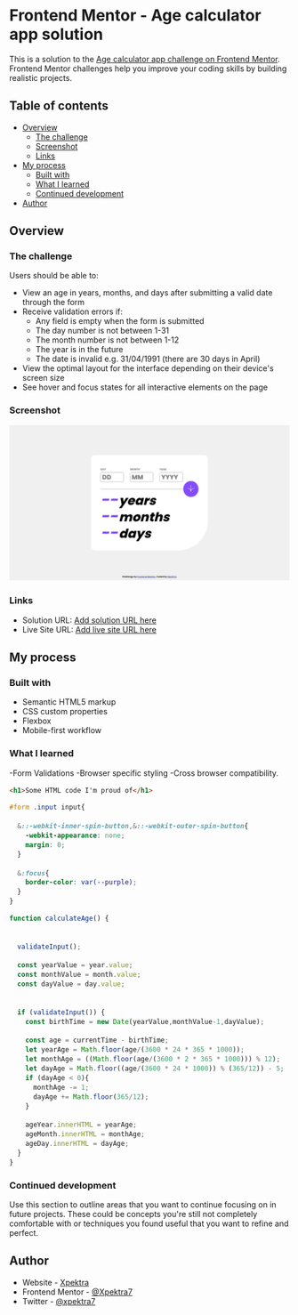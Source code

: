 # Frontend Mentor - Age calculator app solution

This is a solution to the [Age calculator app challenge on Frontend Mentor](https://www.frontendmentor.io/challenges/age-calculator-app-dF9DFFpj-Q). Frontend Mentor challenges help you improve your coding skills by building realistic projects. 

## Table of contents

- [Overview](#overview)
  - [The challenge](#the-challenge)
  - [Screenshot](#screenshot)
  - [Links](#links)
- [My process](#my-process)
  - [Built with](#built-with)
  - [What I learned](#what-i-learned)
  - [Continued development](#continued-development)
- [Author](#author)


## Overview

### The challenge

Users should be able to:

- View an age in years, months, and days after submitting a valid date through the form
- Receive validation errors if:
  - Any field is empty when the form is submitted
  - The day number is not between 1-31
  - The month number is not between 1-12
  - The year is in the future
  - The date is invalid e.g. 31/04/1991 (there are 30 days in April)
- View the optimal layout for the interface depending on their device's screen size
- See hover and focus states for all interactive elements on the page

### Screenshot

![](./screenshot.jpg)


### Links

- Solution URL: [Add solution URL here](https://github.com/Xpektra7/age-calculator)
- Live Site URL: [Add live site URL here](https://age-calculator-phi-swart.vercel.app/)

## My process

### Built with

- Semantic HTML5 markup
- CSS custom properties
- Flexbox
- Mobile-first workflow

### What I learned

-Form Validations
-Browser specific styling
-Cross browser compatibility.

```html
<h1>Some HTML code I'm proud of</h1>
```
```css
#form .input input{

  &::-webkit-inner-spin-button,&::-webkit-outer-spin-button{
    -webkit-appearance: none;
    margin: 0;
  }

  &:focus{
    border-color: var(--purple);
  }
}
```
```js
function calculateAge() {
  

  validateInput();

  const yearValue = year.value;
  const monthValue = month.value;
  const dayValue = day.value;


  if (validateInput()) {
    const birthTime = new Date(yearValue,monthValue-1,dayValue);
    
    const age = currentTime - birthTime;
    let yearAge = Math.floor(age/(3600 * 24 * 365 * 1000));
    let monthAge = ((Math.floor(age/(3600 * 2 * 365 * 1000))) % 12);
    let dayAge = Math.floor((age/(3600 * 24 * 1000)) % (365/12)) - 5;
    if (dayAge < 0){
      monthAge -= 1;
      dayAge += Math.floor(365/12);
    }

    ageYear.innerHTML = yearAge;
    ageMonth.innerHTML = monthAge;
    ageDay.innerHTML = dayAge;
  }       
}  

```


### Continued development

Use this section to outline areas that you want to continue focusing on in future projects. These could be concepts you're still not completely comfortable with or techniques you found useful that you want to refine and perfect.


## Author

- Website - [Xpektra](https://xpektra.vercel.app)
- Frontend Mentor - [@Xpektra7](https://www.frontendmentor.io/profile/Xpektra7)
- Twitter - [@xpektra7](https://www.twitter.com/Xpektra)


